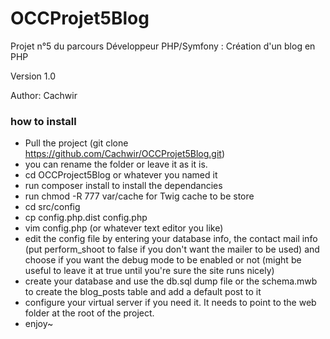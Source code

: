 # OCCProjet5Blog

Projet n°5 du parcours Développeur PHP/Symfony : Création d'un blog en PHP

Version 1.0

Author: Cachwir

### how to install

- Pull the project (git clone https://github.com/Cachwir/OCCProjet5Blog.git)
- you can rename the folder or leave it as it is.
- cd OCCProject5Blog or whatever you named it
- run composer install to install the dependancies
- run chmod -R 777 var/cache for Twig cache to be store
- cd src/config
- cp config.php.dist config.php
- vim config.php (or whatever text editor you like)
- edit the config file by entering your database info, the contact mail info (put perform_shoot to false if you don't want the mailer to be used) and choose if you want the debug mode to be enabled or not (might be useful to leave it at true until you're sure the site runs nicely)
- create your database and use the db.sql dump file or the schema.mwb to create the blog_posts table and add a default post to it
- configure your virtual server if you need it. It needs to point to the web folder at the root of the project.
- enjoy~